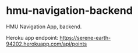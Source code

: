 # hmu-navigation-backend
HMU Navigation App, backend.

Heroku app endpoint: https://serene-earth-94202.herokuapp.com/api/points
